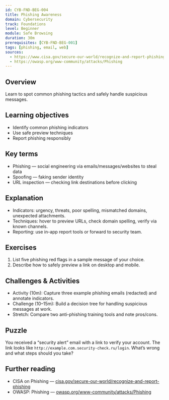 ```yaml
---
id: CYB-FND-BEG-004
title: Phishing Awareness
domain: Cybersecurity
track: Foundations
level: Beginner
module: Safe Browsing
duration: 30m
prerequisites: [CYB-FND-BEG-001]
tags: [phishing, email, web]
sources:
  - https://www.cisa.gov/secure-our-world/recognize-and-report-phishing
  - https://owasp.org/www-community/attacks/Phishing
---
```


## Overview

Learn to spot common phishing tactics and safely handle suspicious messages.

## Learning objectives

- Identify common phishing indicators
- Use safe preview techniques
- Report phishing responsibly

## Key terms

- Phishing — social engineering via emails/messages/websites to steal data
- Spoofing — faking sender identity
- URL inspection — checking link destinations before clicking

## Explanation

- Indicators: urgency, threats, poor spelling, mismatched domains, unexpected attachments.
- Techniques: hover to preview URLs, check domain spelling, verify via known channels.
- Reporting: use in-app report tools or forward to security team.

## Exercises

1. List five phishing red flags in a sample message of your choice.
2. Describe how to safely preview a link on desktop and mobile.

## Challenges & Activities

- Activity (10m): Capture three example phishing emails (redacted) and annotate indicators.
- Challenge (10–15m): Build a decision tree for handling suspicious messages at work.
- Stretch: Compare two anti-phishing training tools and note pros/cons.

## Puzzle

You received a “security alert” email with a link to verify your account. The link looks like `http://example.com.security-check.ru/login`. What’s wrong and what steps should you take?

## Further reading

- CISA on Phishing — [cisa.gov/secure-our-world/recognize-and-report-phishing](https://www.cisa.gov/secure-our-world/recognize-and-report-phishing)
- OWASP: Phishing — [owasp.org/www-community/attacks/Phishing](https://owasp.org/www-community/attacks/Phishing)
